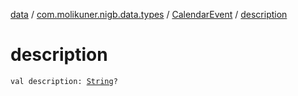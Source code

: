 [data](../../index.md) / [com.molikuner.nigb.data.types](../index.md) / [CalendarEvent](index.md) / [description](./description.md)

# description

`val description: `[`String`](https://kotlinlang.org/api/latest/jvm/stdlib/kotlin/-string/index.html)`?`